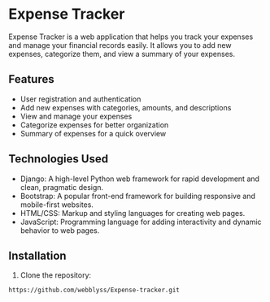 # Expense Tracker

Expense Tracker is a web application that helps you track your expenses and manage your financial records easily. It allows you to add new expenses, categorize them, and view a summary of your expenses.

## Features

- User registration and authentication
- Add new expenses with categories, amounts, and descriptions
- View and manage your expenses
- Categorize expenses for better organization
- Summary of expenses for a quick overview

## Technologies Used

- Django: A high-level Python web framework for rapid development and clean, pragmatic design.
- Bootstrap: A popular front-end framework for building responsive and mobile-first websites.
- HTML/CSS: Markup and styling languages for creating web pages.
- JavaScript: Programming language for adding interactivity and dynamic behavior to web pages.

## Installation

1. Clone the repository:

`https://github.com/webblyss/Expense-tracker.git`


